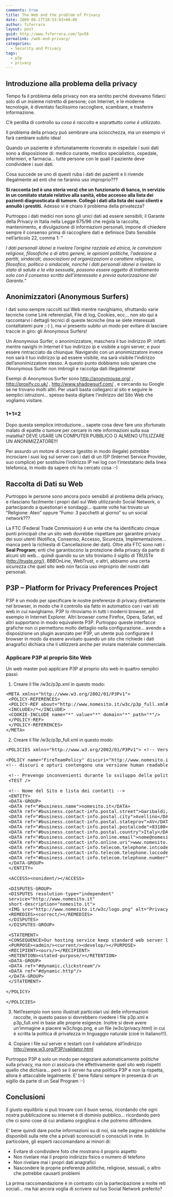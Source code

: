 ```yaml
---
comments: true
title: The Web and the problem of Privacy
date: 2009-06-27T20:53:03+00:00
author: fsferrara
layout: post
guid: http://www.fsferrara.com/?p=58
permalink: /web-and-privacy/
categories:
  - Security and Privacy
tags:
  - p3p
  - privacy
---
```

## Introduzione alla problema della privacy

Tempo fa il problema della privacy non era sentito perché dovevamo fidarci solo di un insieme ristretto di persone; con Internet, e le moderne tecnologie, è diventato facilissimo raccogliere, scambiare, e trasferire informazione.

C&#8217;è perdita di controllo su _cosa è raccolto_ e soprattutto _come è utilizzato_.

Il problema della privacy può sembrare una sciocchezza, ma un esempio vi farà cambiare subito idea!

Quando un paziente è sfortunatamente ricoverato in ospedale i suoi dati sono a disposizione di: medico curante, medico specialistico, ospedale, infermieri, e farmacia&#8230; tutte persone con le quali il paziente deve condividere i suoi dati.

Cosa succede se uno di questi ruba i dati dei pazienti e li rivende illegalmente ad enti che ne faranno uso improprio???

**Si racconta (ed è una storia vera) che un funzionario di banca, in servizio in un comitato statale relativo alla sanità, ebbe accesso alla lista dei pazienti diagnosticata di tumore. Collegò i dati alla lista dei suoi clienti e annullò i prestiti.** Adesso vi è chiaro il problema della privatezza?

<!--more-->Purtroppo i dati medici non sono gli unici dati ad essere sensibili; il Garante della Privacy in Italia nella Legge 675/96 che regola la raccolta, mantenimento, e divulgazione di informazioni personali, impone di chiedere sempre il consenso prima di raccogliere dati e definisce Dato Sensibile nell&#8217;articolo 22, comma 1: &#8220;

_I dati personali idonei a rivelare l&#8217;origine razziale ed etnica, le convinzioni religiose, filosofiche o di altro genere, le opinioni politiche, l&#8217;adesione a partiti, sindacati, associazioni od organizzazioni a carattere religioso, filosofico, politico o sindacale, nonché i dati personali idonei a rivelare lo stato di salute e la vita sessuale, possono essere oggetto di trattamento solo con il consenso scritto dell&#8217;interessato e previa autorizzazione del Garante._&#8221;

## Anonimizzatori (Anonymous Surfers)

I dati sono sempre raccolti sul Web mentre navighiamo, sfruttando varie tecniche come Link referenziali, File di log, Cookies, ecc&#8230; non sto qui a raccontarvi i dettagli tecnici di queste tecniche (ma se siete interessati contattatemi pure ;-) ), ma vi presento subito un modo per evitare di lasciare traccie in giro: gli Anonymous Surfers!

Un Anonymous Surfer, o anonimizzatore, maschera il tuo indirizzo IP: infatti mentre navighi in Internet il tuo indirizzo ip e visibile a ogni server, e puoi essere rintracciato da chiunque. Navigando con un anonimizzatore invece non sarà il tuo indirizzo ip ad essere visibile, ma sarà visibile l&#8217;indirizzo dell&#8217;anonimizzatore stesso. A questo punto dobbiamo solo sperare che l&#8217;Anonymous Surfer non imbrogli e raccolga dati illegalmente!

Esempi di Anonymous Surfer sono http://anonymouse.org/ , http://proxify.co.uk/ , http://www.shadowsurf.com/ , e cercando su Google se ne trovano molti altri. Per usarli basta collegarci al sito e seguire le semplici istruzioni&#8230; spesso basta digitare l&#8217;indirizzo del Sito Web che vogliamo visitare.

### 1+1=2

Dopo questa semplice introduzione&#8230; sapete cosa deve fare uno sfortunato malato di epatite o tumore per cercare in rete informazioni sulla sua malattia? DEVE USARE UN COMPUTER PUBBLICO O ALMENO UTILIZZARE UN ANONIMIZZATORE!!!

Per assurdo un motore di ricerca (gestito in modo illegale) potrebbe incrociare i suoi log sul server con i dati di un ISP (Internet Service Provider, suo complice) per sostituire l&#8217;indirizzo IP nei log con l&#8217;intestatario della linea telefonica, in modo da sapere chi ha cercato cosa :-)

## Raccolta di Dati su Web

Purtroppo le persone sono ancora poco sensibili al problema della privacy, e rilasciano facilmente i propri dati sul Web utilizzando Social Network, o partecipando a questionari e sondaggi&#8230; quante volte hai trovato un &#8220;Religione: Ateo&#8221; oppure &#8220;Fumo: 3 pacchetti al giorno&#8221; su un social network???

La FTC (Federal Trade Commission) è un ente che ha identificato cinque punti principali che un sito web dovrebbe rispettare per garantire privacy dei suoi utenti (Notifica, Consenso, Accesso, Sicurezza, Implementazione&#8230; manca però la richiesta di Cancellazione dei dati). Oltre alla FTC sono nati i **Seal Program**; enti che garantiscono la protezione della privacy da parte di alcuni siti web&#8230; quindi quando su un sito troviamo il sigillo di TRUSTe (http://truste.org/), BBBOnLine, WebTrust, o altri, abbiamo una certa sicurezza che quel sito web non faccia uso improprio dei nostri dati personali.

## P3P &#8211; Platform for Privacy Preferences Project

P3P è un modo per specificare le nostre preferenze di privacy direttamente nel browser, in modo che il controllo sia fatto in automatico con i vari siti web in cui navighiamo. P3P lo ritroviamo in tutti i moderni browser, ad esempio in Internet Explorer. Altri browser come Firefox, Opera, Safari, ed altri supportano in modo equivalente P3P. Purtroppo queste interfacce grafiche non ci permettono molto dettaglio nella configurazione&#8230; avendo a disposizione un plugin avanzato per P3P, un utente può configurare il browser in modo da essere avvisato quando un sito che richiede i dati anagrafici dichiara che li utilizzerà anche per inviare materiale commerciale.

### Applicare P3P al proprio Sito Web

Un web master può applicare P3P al proprio sito web in quattro semplici passi:

1) Creare il file /w3c/p3p.xml in questo modo:

<pre lang="XML">&lt;META xmlns="http://www.w3.org/2002/01/P3Pv1"&gt;
 &lt;POLICY-REFERENCES&gt;
 &lt;POLICY-REF about="http://www.nomesito.it/w3c/p3p_full.xml#FireTeamPolicy"&gt;
 &lt;INCLUDE&gt;/*&lt;/INCLUDE&gt;
 &lt;COOKIE-INCLUDE name="*" value="*" domain="*" path="*"/&gt;
 &lt;/POLICY-REF&gt;
 &lt;/POLICY-REFERENCES&gt;
&lt;/META&gt;</pre>

2) Creare il file /w3c/p3p_full.xml in questo modo:

<pre lang="XML">&lt;POLICIES xmlns="http://www.w3.org/2002/01/P3Pv1"&gt; &lt;!-- Versione P3P --&gt;

&lt;POLICY name="FireTeamPolicy" discuri="http://www.nomesito.it/w3c/privacy.html" opturi="http://www.nomesito.it/w3c/privacy.html"&gt;
&lt;!-- discuri e opturi contengono una versione human readable della politica p3p --&gt;

 &lt;!-- Prevengo inconvenienti durante lo sviluppo della politica P3P --&gt;
 &lt;TEST /&gt;

 &lt;!-- Nome del Sito e lista dei contatti --&gt;
 &lt;ENTITY&gt;
 &lt;DATA-GROUP&gt;
 &lt;DATA ref="#business.name"&gt;nomesito.it&lt;/DATA&gt;
 &lt;DATA ref="#business.contact-info.postal.street"&gt;Garibaldi, 110&lt;/DATA&gt;
 &lt;DATA ref="#business.contact-info.postal.city"&gt;Avellino&lt;/DATA&gt;
 &lt;DATA ref="#business.contact-info.postal.stateprov"&gt;AV&lt;/DATA&gt;
 &lt;DATA ref="#business.contact-info.postal.postalcode"&gt;83100&lt;/DATA&gt;
 &lt;DATA ref="#business.contact-info.postal.country"&gt;Italy&lt;/DATA&gt;
 &lt;DATA ref="#business.contact-info.online.email"&gt;nome@nomesito.it&lt;/DATA&gt;
 &lt;DATA ref="#business.contact-info.online.uri"&gt;www.nomesito.it&lt;/DATA&gt;
 &lt;DATA ref="#business.contact-info.telecom.telephone.intcode"&gt;+39&lt;/DATA&gt;
 &lt;DATA ref="#business.contact-info.telecom.telephone.loccode"&gt;0825&lt;/DATA&gt;
 &lt;DATA ref="#business.contact-info.telecom.telephone.number"&gt;120031&lt;/DATA&gt;
 &lt;/DATA-GROUP&gt;
 &lt;/ENTITY&gt;

 &lt;ACCESS&gt;&lt;nonident/&gt;&lt;/ACCESS&gt;

 &lt;DISPUTES-GROUP&gt;
 &lt;DISPUTES resolution-type="independent"
 service="http://www.nomesito.it"
 short-description="nomesito.it"&gt;
 &lt;IMG src="http://www.nomesito.it/w3c/logo.png" alt="Privacy Logo"/&gt;
 &lt;REMEDIES&gt;&lt;correct/&gt;&lt;/REMEDIES&gt;
 &lt;/DISPUTES&gt;
 &lt;/DISPUTES-GROUP&gt;

 &lt;STATEMENT&gt;
 &lt;CONSEQUENCE&gt;Our hosting service keep standard web server log&lt;/CONSEQUENCE&gt;
 &lt;PURPOSE&gt;&lt;admin/&gt;&lt;current/&gt;&lt;develop/&gt;&lt;/PURPOSE&gt;
 &lt;RECIPIENT&gt;&lt;ours/&gt;&lt;/RECIPIENT&gt;
 &lt;RETENTION&gt;&lt;stated-purpose/&gt;&lt;/RETENTION&gt;
 &lt;DATA-GROUP&gt;
 &lt;DATA ref="#dynamic.clickstream"/&gt;
 &lt;DATA ref="#dynamic.http"/&gt;
 &lt;/DATA-GROUP&gt;
 &lt;/STATEMENT&gt;

&lt;/POLICY&gt;

&lt;/POLICIES&gt;</pre>

3) Nell&#8217;esempio non sono illustrati particolari usi delle informazioni raccolte, in questo passo si dovrebbero rivedere i file p3p.xml e p3p_full.xml in base alle proprie esigenze. Inoltre si deve avere un&#8217;immagine a piacere w3c/logo.png, e un file (w3c/privacy.html) in cui è scritta la politica di privatezza in linguaggio naturale (cioè in Italiano!!!).

4) Copiare i file sul server e testarli con il validatore all&#8217;indirizzo http://www.w3.org/P3P/validator.html

Purtroppo P3P è solo un modo per negoziare automaticamente politiche sulla privacy, ma non ci assicura che effettivamente quel sito web rispetti quello che dichiara&#8230; però se il server ha una politica P3P e non la rispetta, allora è attaccabile legalmente. E&#8217; bene fidarsi sempre in presenza di un sigillo da parte di un Seal Program :-)

## Conclusioni

Il giusto equilibrio si può trovare con il buon senso, ricordando che ogni nostra pubblicazione su internet è di dominio pubblico&#8230; ricordando però che ci sono cose di cui andiamo orgogliosi e che potremo diffondere.

E’ bene quindi dare poche informazioni su di noi, sia nelle pagine pubbliche disponibili sulla rete che a privati sconosciuti o conosciuti in rete. In particolare, gli esperti raccomandano ai minori di:

  * Evitare di condividere foto che mostrano il proprio aspetto
  * Non rivelare mai il proprio indirizzo fisico o numero di telefono
  * Non rivelare mai i propri dati anagrafici
  * Nascondere le proprie preferenze politiche, religiose, sessuali, o altro che potrebbe causarti problemi

La prima raccomandazione è in contrasto con la partecipazione a molte reti sociali&#8230; ma hai ancora voglia di scrivere sul tuo Social Network preferito?
